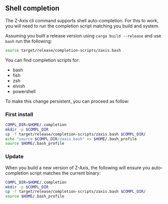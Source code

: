 
## Shell completion

The Z-Axis cli command supports shell auto-completion. For this to work, you will need to run the completion script matching you build and system.

Assuming you built a release version using `cargo build --release` and use `bash` run the following:

```bash
source target/release/completion-scripts/zaxis.bash
```

You can find completion scripts for:
- bash
- fish
- zsh
- elvish
- powershell

To make this change persistent, you can proceed as follow:

### First install

```bash
COMPL_DIR=$HOME/.completion
mkdir -p $COMPL_DIR
cp -f target/release/completion-scripts/zaxis.bash $COMPL_DIR/
echo "source $COMPL_DIR/zaxis.bash" >> $HOME/.bash_profile
source $HOME/.bash_profile
```

### Update

When you build a new version of Z-Axis, the following will ensure you auto-completion script matches the current binary:

```bash
COMPL_DIR=$HOME/.completion
mkdir -p $COMPL_DIR
cp -f target/release/completion-scripts/zaxis.bash $COMPL_DIR/
source $HOME/.bash_profile
```
